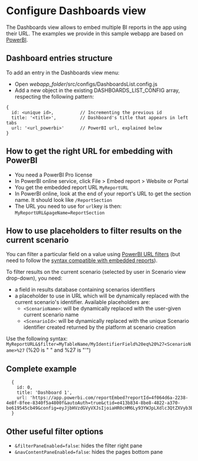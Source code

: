 # Configure Dashboards view

The Dashboards view allows to embed multiple BI reports in the app using their URL. The examples we provide in this sample webapp are based on [PowerBI](https://powerbi.microsoft.com/fr-fr/getting-started-with-power-bi/).

## Dashboard entries structure
To add an entry in the Dashboards view menu:
- Open *webapp_folder*/src/configs/DashboardsList.config.js
- Add a new object in the existing DASHBOARDS_LIST_CONFIG array, respecting the following pattern:
```
{
  id: <unique id>,          // Incrementing the previous id
  title: '<title>',         // Dashboard's title that appears in left tabs
  url: '<url_powerbi>'      // PowerBI url, explained below
}
```
## How to get the right URL for embedding with PowerBI
* You need a PowerBI Pro license
* In PowerBI online service, click File > Embed report > Website or Portal
* You get the embedded report URL `MyReportURL`
* In PowerBI online, look at the end of your report's URL to get the section name. It should look like `/ReportSection`
* The URL you need to use for `url`key is then: `MyReportURL&pageName=ReportSection`

## How to use placeholders to filter results on the current scenario
You can filter a particular field on a value using [PowerBI URL filters](https://docs.microsoft.com/en-us/power-bi/collaborate-share/service-url-filters) (but need to follow the [syntax compatible with embedded reports](https://docs.microsoft.com/en-us/power-bi/collaborate-share/service-embed-secure#filter-report-content-using-url-filters)).

To filter results on the current scenario (selected by user in Scenario view drop-down), you need:
* a field in results database containing scenarios identifiers
* a placeholder to use in URL which will be dynamically replaced with the current scenario's identifier. Available placeholders are:
  * `<ScenarioName>`: will be dynamically replaced with the user-given current scenario name
  * `<ScenarioId>`: will be dynamically replaced with the unique Scenario identifier created returned by the platform at scenario creation

Use the following syntax: `MyReportURL&$filter=MyTableName/MyIdentifierField%20eq%20%27<ScenarioName>%27` (%20 is " " and %27 is "'")

## Complete example
```
  {
    id: 0,
    title: 'Dashboard 1',
    url: 'https://app.powerbi.com/reportEmbed?reportId=4f064d6a-2238-4e8f-8fee-8340f5a4800f&autoAuth=true&ctid=e413b834-8be8-4822-a370-be619545cb49&config=eyJjbHVzdGVyVXJsIjoiaHR0cHM6Ly93YWJpLXdlc3QtZXVyb3BlLWItcHJpbWFyeS1yZWRpcmVjdC5hbmFseXNpcy53aW5kb3dzLm5ldC8ifQ%3D%3D&pageName=ReportSection&$filter=Demands/ScenarioName%20eq%20%27<ScenarioName>%27'
  }
```

## Other useful filter options
* `&filterPaneEnabled=false`: hides the filter right pane
* `&navContentPaneEnabled=false`: hides the pages bottom pane
